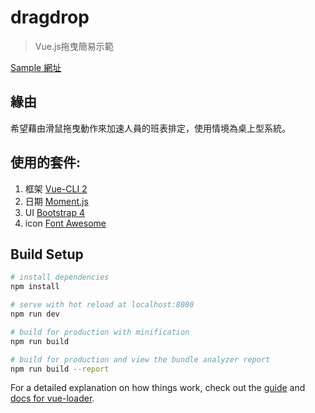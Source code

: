 # dragdrop

> Vue.js拖曳簡易示範

[Sample 網址](https://kos0616.github.io/Vue-DragDrop/)

## 緣由
希望藉由滑鼠拖曳動作來加速人員的班表排定，使用情境為桌上型系統。

## 使用的套件:
1. 框架 [Vue-CLI 2](https://github.com/vuejs/vue-cli)
2. 日期 [Moment.js](https://momentjs.com/)
3. UI [Bootstrap 4](https://getbootstrap.com/)
4. icon [Font Awesome](https://fontawesome.com/)

## Build Setup

``` bash
# install dependencies
npm install

# serve with hot reload at localhost:8080
npm run dev

# build for production with minification
npm run build

# build for production and view the bundle analyzer report
npm run build --report
```

For a detailed explanation on how things work, check out the [guide](http://vuejs-templates.github.io/webpack/) and [docs for vue-loader](http://vuejs.github.io/vue-loader).
